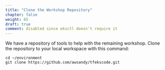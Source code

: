 ```yaml
---
title: "Clone the Workshop Repository"
chapter: false
weight: 65
draft: true
comment: disabled since eksctl doesn't require it
---
```


We have a repository of tools to help with the remaining workshop. Clone the
repository to your local workspace with this command:
```
cd ~/environment
git clone https://github.com/awsandy/tfekscode.git
```
